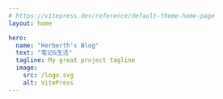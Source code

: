```yaml
---
# https://vitepress.dev/reference/default-theme-home-page
layout: home

hero:
  name: "Herberth's Blog"
  text: "笔记&生活"
  tagline: My great project tagline
  image:
    src: /logo.svg
    alt: VitePress
---
```

<script setup>
  import Home from '../components/Home.vue'
</script>

<Home/>
<Confetti />
